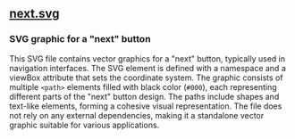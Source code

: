 ## [next.svg](next.svg)

### SVG graphic for a "next" button

This SVG file contains vector graphics for a "next" button, typically used in navigation interfaces. The SVG element is defined with a namespace and a viewBox attribute that sets the coordinate system. The graphic consists of multiple `<path>` elements filled with black color (`#000`), each representing different parts of the "next" button design. The paths include shapes and text-like elements, forming a cohesive visual representation. The file does not rely on any external dependencies, making it a standalone vector graphic suitable for various applications.

